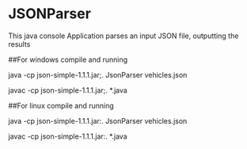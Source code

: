 # JSONParser
This java console Application parses an input JSON file, outputting the results

##For windows compile and running

java -cp json-simple-1.1.1.jar;. JsonParser vehicles.json

javac -cp json-simple-1.1.1.jar;. *.java

##For linux compile and running

java -cp json-simple-1.1.1.jar:. JsonParser vehicles.json

javac -cp json-simple-1.1.1.jar:. *.java 
